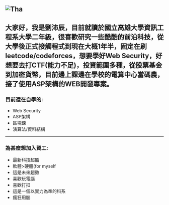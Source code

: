 ![Tha](https://github.com/peipei930725/peipei930725/assets/114333331/df888990-c12e-4337-a404-cbf6b39dc7a5)
---
大家好，我是劉沛辰，目前就讀於國立高雄大學資訊工程系大學二年級，很喜歡研究一些酷酷的前沿科技，從大學後正式接觸程式到現在大概1年半，固定在刷leetcode/codeforces，想要學好Web Security，好想要去打CTF(能力不足)，投資範圍多種，從股票基金到加密貨幣，目前邊上課邊在學校的電算中心當碼農，接了使用ASP架構的WEB開發專案。
---
### 目前還在自學的:
- Web Security
- ASP架構
- 區塊鍊
- 演算法/資料結構

---
### 為甚麼想加入資工:
- 最新科技超酷
- 軟體>硬體(for myself
- 這是未來趨勢
- 喜歡玩電腦
- 喜歡打扣
- 這是一個以實力為準的科系
- 瘋狂用腦
